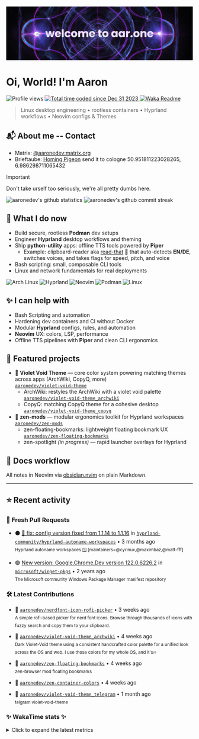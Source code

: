 [![Header: aaronedev](./assets/aaronedev.png "Header image for aaronedev")](https://github.com/aaronedev)

# Oi, World! I'm Aaron


![Profile views](https://komarev.com/ghpvc/?username=ahrwn&label=Profile%20views&color=7745bf&)
<a href="https://wakatime.com/@018cc02c-e893-42e6-b1c7-48cb3ef3ccfe">
  <img
    src="https://wakatime.com/badge/user/018cc02c-e893-42e6-b1c7-48cb3ef3ccfe.svg?style=flat"
    alt="Total time coded since Dec 31 2023"
    style="filter: hue-rotate(90deg);" />
</a>
[![Waka Readme](https://github.com/aaronedev/aaronedev/actions/workflows/readme.yaml/badge.svg)](https://github.com/aaronedev/aaronedev/actions/workflows/readme.yaml)

> Linux desktop engineering • rootless containers • Hyprland workflows •
> Neovim configs & Themes

## 📬 About me -- Contact
- Matrix: <a href="https://matrix.to/#/@aaronedev:matrix.org" target="_blank">@aaronedev:matrix.org</a>
- Brieftaube: <a href="https://de.wikipedia.org/wiki/Brieftaube" target="_blank">Homing Pigeon</a> send it to cologne 50.951811223028265, 6.986298711065432

> [!IMPORTANT]
> Don't take urself too seriously, we're all pretty dumbs here.

<div class="badges-githubstats">
  <img src="https://github-readme-stats.vercel.app/api?username=aaronedev&show_icons=true&hide_border=true&count_private=true&bg_color=111%2C082421%2C0D1117&title_color=7c60d1&text_color=f0f0f5&icon_color=319e8d&border_color=131313&border_radius=10" alt="aaronedev's github statistics" height="140" />
  <img src="https://github-readme-streak-stats.herokuapp.com/?user=aaronedev&hide_border=true&background=9%2C08242130%2C0D1117&border=131313&stroke=c7b8ff&ring=fd7cff&fire=fd0098&currStreakNum=c7b8ff&currStreakLabel=7c60d1&sideNums=c7b8ff&sideLabels=7c60d1&dates=f0f0f5&border_radius=10" alt="aaronedev's github commit streak" height="140" />
</div>

## 🔧 What I do now
- Build secure, rootless **Podman** dev setups
- Engineer **Hyprland** desktop workflows and theming
- Ship **python-utility** apps: offline TTS tools powered by **Piper**
  - Example: clipboard-reader aka [read-that](https://github.com/aaronedev/read-that) 📢
 that auto-detects **EN/DE**, switches voices, and takes flags for speed, pitch, and voice
- Bash scripting: small, composable CLI tools
- Linux and network fundamentals for real deployments


![Arch Linux](https://img.shields.io/badge/Arch_Linux-29adff?style=flat&logo=arch-linux&logoColor=ffffff)
![Hyprland](https://img.shields.io/badge/Hyprland-fd0098?style=flat&logo=hyprland&logoColor=ffffff)
![Neovim](https://img.shields.io/badge/Neovim-42ff97?style=flat&logo=neovim&logoColor=0b0b0b)
![Podman](https://img.shields.io/badge/Podman-7c60d1?style=flat&logo=podman&logoColor=ffffff)
![Linux](https://img.shields.io/badge/Linux-00fff9?style=flat&logo=linux&logoColor=0b0b0b)

## ✨ I can help with
- Bash Scripting and automation
- Hardening dev containers and CI without Docker
- Modular **Hyprland** configs, rules, and automation
- **Neovim** UX: colors, LSP, performance
- Offline TTS pipelines with **Piper** and clean CLI ergonomics

## 🌟 Featured projects
- 🎨 **Violet Void Theme** — core color system powering matching themes across apps (ArchWiki, CopyQ, more)\
  [`aaronedev/violet-void-theme`](https://github.com/aaronedev/violet-void-theme)
  - ArchWiki: restyles the ArchWiki with a violet void palette\
    [`aaronedev/violet-void-theme_archwiki`](https://github.com/aaronedev/violet-void-theme_archwiki)
  - CopyQ: matching CopyQ theme for a cohesive desktop\
    [`aaronedev/violet-void-theme_copyq`](https://github.com/aaronedev/violet-void-theme_copyq)
- 🧩 **zen-mods** — modular ergonomics toolkit for Hyprland workspaces\
  [`aaronedev/zen-mods`](https://github.com/aaronedev/zen-mods)
  - zen-floating-bookmarks: lightweight floating bookmark UX\
    [`aaronedev/zen-floating-bookmarks`](https://github.com/aaronedev/zen-floating-bookmarks)
  - zen-spotlight *(in progress)* — rapid launcher overlays for Hyprland

## 📝 Docs workflow
All notes in Neovim via [obsidian.nvim](https://github.com/obsidian-nvim/obsidian.nvim) on plain Markdown.

---

## ⭐ Recent activity



### 🔁 Fresh Pull Requests

- ⚫ [🐛 fix: config version fixed from 1.1.14 to 1.1.16](https://github.com/hyprland-community/hyprland-autoname-workspaces/pull/129) in [`hyprland-community/hyprland-autoname-workspaces`](https://github.com/hyprland-community/hyprland-autoname-workspaces) • 3 months ago\
  <sub>Hyprland autoname workspaces 🪟 [maintainers=@cyrinux,@maximbaz,@matt-fff] </sub>

- 🟢 [New version: Google.Chrome.Dev version 122.0.6226.2](https://github.com/microsoft/winget-pkgs/pull/133318) in [`microsoft/winget-pkgs`](https://github.com/microsoft/winget-pkgs) • 2 years ago\
  <sub>The Microsoft community Windows Package Manager manifest repository</sub>





### 🛠️ Latest Contributions

- 🔗 [`aaronedev/nerdfont-icon-rofi-picker`](https://github.com/aaronedev/nerdfont-icon-rofi-picker) • 3 weeks ago\
  <sub>A simple rofi-based picker for nerd font icons. Browse through thousands of icons with fuzzy search and copy them to your clipboard.</sub>

- 🔗 [`aaronedev/violet-void-theme_archwiki`](https://github.com/aaronedev/violet-void-theme_archwiki) • 4 weeks ago\
  <sub>Dark Violet-Void theme using a consistent handcrafted color palette for a unified look across the OS and web. I use those colors for my whole OS, and it&#39;s🔥</sub>

- 🔗 [`aaronedev/zen-floating-bookmarks`](https://github.com/aaronedev/zen-floating-bookmarks) • 4 weeks ago\
  <sub>zen-browser mod floating bookmarks </sub>

- 🔗 [`aaronedev/zen-container-colors`](https://github.com/aaronedev/zen-container-colors) • 4 weeks ago

- 🔗 [`aaronedev/violet-void-theme_telegram`](https://github.com/aaronedev/violet-void-theme_telegram) • 1 month ago\
  <sub>telgram violet-void-theme</sub>



### ✨ WakaTime stats ✨
<details>
  <summary>Click to expand the latest metrics</summary>

<!--START_SECTION:waka-->
**🐱 My GitHub Data** 

> 📦 4.3 MB Used in GitHub's Storage 
 > 
> 🏆 5,006 Contributions in the Year 2025
 > 
> 💼 Opted to Hire
 > 
> 📜 24 Public Repositories 
 > 
> 🔑 99 Private Repositories 
 > 
**I'm an Early 🐤** 

```text
🌞 Morning                40 commits          ⬛⬛⬛⬛⬛⬛⬜⬜⬜⬜⬜⬜⬜⬜⬜⬜⬜⬜⬜⬜⬜⬜⬜⬜⬜   23.39 % 
🌆 Daytime                66 commits          ⬛⬛⬛⬛⬛⬛⬛⬛⬛⬛⬜⬜⬜⬜⬜⬜⬜⬜⬜⬜⬜⬜⬜⬜⬜   38.60 % 
🌃 Evening                26 commits          ⬛⬛⬛⬛⬜⬜⬜⬜⬜⬜⬜⬜⬜⬜⬜⬜⬜⬜⬜⬜⬜⬜⬜⬜⬜   15.20 % 
🌙 Night                  39 commits          ⬛⬛⬛⬛⬛⬛⬜⬜⬜⬜⬜⬜⬜⬜⬜⬜⬜⬜⬜⬜⬜⬜⬜⬜⬜   22.81 % 
```
📅 **I'm Most Productive on Monday** 

```text
Monday                   66 commits          ⬛⬛⬛⬛⬛⬛⬛⬛⬛⬛⬜⬜⬜⬜⬜⬜⬜⬜⬜⬜⬜⬜⬜⬜⬜   38.60 % 
Tuesday                  15 commits          ⬛⬛⬜⬜⬜⬜⬜⬜⬜⬜⬜⬜⬜⬜⬜⬜⬜⬜⬜⬜⬜⬜⬜⬜⬜   08.77 % 
Wednesday                36 commits          ⬛⬛⬛⬛⬛⬜⬜⬜⬜⬜⬜⬜⬜⬜⬜⬜⬜⬜⬜⬜⬜⬜⬜⬜⬜   21.05 % 
Thursday                 10 commits          ⬛⬜⬜⬜⬜⬜⬜⬜⬜⬜⬜⬜⬜⬜⬜⬜⬜⬜⬜⬜⬜⬜⬜⬜⬜   05.85 % 
Friday                   22 commits          ⬛⬛⬛⬜⬜⬜⬜⬜⬜⬜⬜⬜⬜⬜⬜⬜⬜⬜⬜⬜⬜⬜⬜⬜⬜   12.87 % 
Saturday                 5 commits           ⬛⬜⬜⬜⬜⬜⬜⬜⬜⬜⬜⬜⬜⬜⬜⬜⬜⬜⬜⬜⬜⬜⬜⬜⬜   02.92 % 
Sunday                   17 commits          ⬛⬛⬜⬜⬜⬜⬜⬜⬜⬜⬜⬜⬜⬜⬜⬜⬜⬜⬜⬜⬜⬜⬜⬜⬜   09.94 % 
```


📊 **This Week I Spent My Time On** 

```text
🕑︎ Time Zone: Europe/Berlin

💬 Programming Languages: 
Markdown                 5 hrs 41 mins       ⬛⬛⬛⬛⬜⬜⬜⬜⬜⬜⬜⬜⬜⬜⬜⬜⬜⬜⬜⬜⬜⬜⬜⬜⬜   15.75 % 
YAML                     5 hrs 17 mins       ⬛⬛⬛⬛⬜⬜⬜⬜⬜⬜⬜⬜⬜⬜⬜⬜⬜⬜⬜⬜⬜⬜⬜⬜⬜   14.66 % 
Smarty                   4 hrs 4 mins        ⬛⬛⬛⬜⬜⬜⬜⬜⬜⬜⬜⬜⬜⬜⬜⬜⬜⬜⬜⬜⬜⬜⬜⬜⬜   11.29 % 
Lua                      3 hrs 29 mins       ⬛⬛⬜⬜⬜⬜⬜⬜⬜⬜⬜⬜⬜⬜⬜⬜⬜⬜⬜⬜⬜⬜⬜⬜⬜   09.69 % 
hyprlang                 2 hrs 38 mins       ⬛⬛⬜⬜⬜⬜⬜⬜⬜⬜⬜⬜⬜⬜⬜⬜⬜⬜⬜⬜⬜⬜⬜⬜⬜   07.31 % 

🔥 Editors: 
Neovim                   36 hrs 2 mins       ⬛⬛⬛⬛⬛⬛⬛⬛⬛⬛⬛⬛⬛⬛⬛⬛⬛⬛⬛⬛⬛⬛⬛⬛⬛   99.74 % 
VS Code                  5 mins              ⬜⬜⬜⬜⬜⬜⬜⬜⬜⬜⬜⬜⬜⬜⬜⬜⬜⬜⬜⬜⬜⬜⬜⬜⬜   00.26 % 

🐱‍💻 Projects: 
dotfiles                 16 hrs 23 mins      ⬛⬛⬛⬛⬛⬛⬛⬛⬛⬛⬛⬜⬜⬜⬜⬜⬜⬜⬜⬜⬜⬜⬜⬜⬜   45.36 % 
aaronedev                9 hrs 46 mins       ⬛⬛⬛⬛⬛⬛⬛⬜⬜⬜⬜⬜⬜⬜⬜⬜⬜⬜⬜⬜⬜⬜⬜⬜⬜   27.04 % 
Unknown Project          3 hrs 37 mins       ⬛⬛⬛⬜⬜⬜⬜⬜⬜⬜⬜⬜⬜⬜⬜⬜⬜⬜⬜⬜⬜⬜⬜⬜⬜   10.03 % 
cheatsheets              2 hrs 56 mins       ⬛⬛⬜⬜⬜⬜⬜⬜⬜⬜⬜⬜⬜⬜⬜⬜⬜⬜⬜⬜⬜⬜⬜⬜⬜   08.15 % 
read-that                1 hr 38 mins        ⬛⬜⬜⬜⬜⬜⬜⬜⬜⬜⬜⬜⬜⬜⬜⬜⬜⬜⬜⬜⬜⬜⬜⬜⬜   04.56 % 

💻 Operating System: 
Linux                    36 hrs 8 mins       ⬛⬛⬛⬛⬛⬛⬛⬛⬛⬛⬛⬛⬛⬛⬛⬛⬛⬛⬛⬛⬛⬛⬛⬛⬛   100.00 % 
```

**I Mostly Code in Shell** 

```text
Shell                    18 repos            ⬛⬛⬛⬛⬛⬛⬜⬜⬜⬜⬜⬜⬜⬜⬜⬜⬜⬜⬜⬜⬜⬜⬜⬜⬜   24.32 % 
HTML                     8 repos             ⬛⬛⬛⬜⬜⬜⬜⬜⬜⬜⬜⬜⬜⬜⬜⬜⬜⬜⬜⬜⬜⬜⬜⬜⬜   10.81 % 
Python                   4 repos             ⬛⬜⬜⬜⬜⬜⬜⬜⬜⬜⬜⬜⬜⬜⬜⬜⬜⬜⬜⬜⬜⬜⬜⬜⬜   05.41 % 
Dockerfile               3 repos             ⬛⬜⬜⬜⬜⬜⬜⬜⬜⬜⬜⬜⬜⬜⬜⬜⬜⬜⬜⬜⬜⬜⬜⬜⬜   04.05 % 
Stylus                   2 repos             ⬛⬜⬜⬜⬜⬜⬜⬜⬜⬜⬜⬜⬜⬜⬜⬜⬜⬜⬜⬜⬜⬜⬜⬜⬜   02.70 % 
```



**Timeline**

![Lines of Code chart](https://raw.githubusercontent.com/aaronedev/aaronedev/main/assets/bar_graph.png)


 Last Updated on 03/10/2025 09:07:18 UTC
<!--END_SECTION:waka-->

</details>
